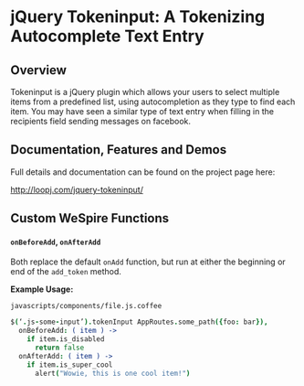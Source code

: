 jQuery Tokeninput: A Tokenizing Autocomplete Text Entry
=======================================================

Overview
--------
Tokeninput is a jQuery plugin which allows your users to select multiple items from a predefined list, using autocompletion as they type to find each item. You may have seen a similar type of text entry when filling in the recipients field sending messages on facebook.

Documentation, Features and Demos
---------------------------------
Full details and documentation can be found on the project page here:

<http://loopj.com/jquery-tokeninput/>

Custom WeSpire Functions
---------------------------------

#### `onBeforeAdd`, `onAfterAdd`

Both replace the default `onAdd` function, but run at either the beginning or end of the `add_token` method.

**Example Usage:**

`javascripts/components/file.js.coffee`

```coffee
$(‘.js-some-input’).tokenInput AppRoutes.some_path({foo: bar}),
  onBeforeAdd: ( item ) ->
    if item.is_disabled
      return false
  onAfterAdd: ( item ) ->
    if item.is_super_cool
      alert("Wowie, this is one cool item!")
```
